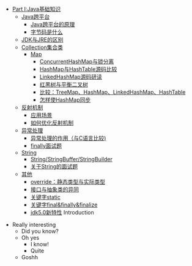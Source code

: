 - [Part I:Java基础知识]()
	- [Java跨平台](javaBasic/platform/README.md)
		- [Java跨平台的原理](javaBasic/platform/prnciple-platform.md)
		- [字节码是什么](javaBasic/platform/bytecode.md)
	- [JDK与JRE的区别](javaBasic/platform/difference-jdk-jre.md) 
	- [Collection集合类](javaBasic/collection/README.md) 
		- [Map](javaBasic/collection/map/README.md)
			- [ConcurrentHashMap与锁分离](javaBasic/collection/map/concurrent-hash-map.md)
			- [HashMap与HashTable源码比较](javaBasic/collection/map/code-hashmap-hashtable.md)
			- [LinkedHashMap源码研读](javaBasic/collection/linked-hash-map-code.md)
			- [红黑树与平衡二叉树](javaBasic/collection/red-tredd-balanced-tree.md)
			- [比较：TreeMap、HashMap、LinkedHashMap、HashTable](javaBasic/collection/compare.md) 
			- [怎样使HashMap同步](javaBasic/collection/how-to-syn-hashmap.m)
	- [反射机制](javaBasic/reflection/README.md)
		- [应用场景](javaBasic/reflection/scene.md)
		- [如何优化反射机制](javaBasic/reflection/tuning.md)
	- [异常处理](javaBasic/throwable/README.md)
		- [异常处理的作用（与C语言比较)](javaBasic/throwable/compare-c.md)
		- [finally面试题](javaBasic/throwable/finally.md)
	- [String](javaBasic/string/README.md)
		- [String/StringBuffer/StringBuilder](javaBasic/string/string-stringbuffer-stringbuilder.md)
		- [关于String的面试题](javaBasic/string/interview.md) 
	- [其他](javaBasic/others/README.md)
		- [override：静态类型与实际类型](javaBasic/others/override.md)
		- [接口与抽象类的异同](javaBasic/others/interface-abstract.md)
		- [关键字static](javaBasic/others/static.md)
		- [关键字final&finally&finalize](javaBasic/others/final-finally-finalize.md)
		- [jdk5.0新特性](javaBasic/others/jdk5.md) 
Introduction
* Really interesting
    * Did you know?
    * Oh yes
        * I know!
        * Quite
    * Goshh
